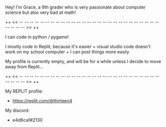 Hey! I'm Grace, a 9th grader who is very passionate about computer science but also very bad at math!

++ << -- -- -- -- -- -- -- -- -- -- -- -- -- -- -- -- -- -- -- -- -- -- -- -- -- -- -- -- -- -- -- >> ++

  I can code in python / pygame!

  I mostly code in Replit, because it's easier + visual studio code doesn't work on my school computer + I can post things more easily
  
  My profile is currently empty, and will be for a while unless I decide to move away from Replit...

++ << -- -- -- -- -- -- -- -- -- -- -- -- -- -- -- -- -- -- -- -- -- -- -- -- -- -- -- -- -- -- -- >> ++

My REPLIT profile:

- https://replit.com/@thirteen4

My discord:

- e4d6ca1#2130
